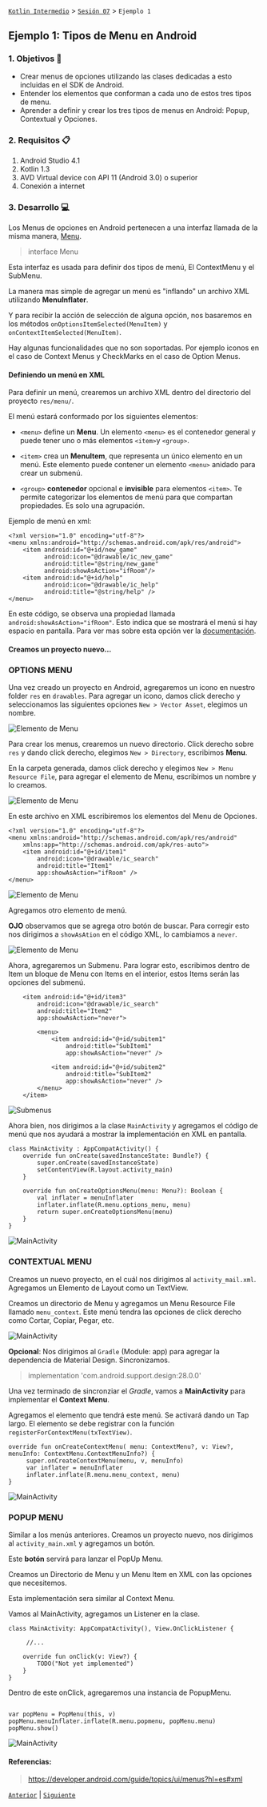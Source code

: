 
[`Kotlin Intermedio`](../../Readme.md) > [`Sesión 07`](../Readme.md) > `Ejemplo 1`


## Ejemplo 1: Tipos de Menu en Android

### 1. Objetivos :dart:

- Crear menus de opciones utilizando las clases dedicadas a esto incluidas en el SDK de Android.
- Entender los elementos que conforman a cada uno de estos tres tipos de menu.
- Aprender a definir y crear los tres tipos de menus en Android: Popup, Contextual y Opciones.

### 2. Requisitos :clipboard:

1. Android Studio 4.1
2. Kotlin 1.3
3. AVD Virtual device con API 11 (Android 3.0) o superior
4. Conexión a internet

### 3. Desarrollo :computer:

Los Menus de opciones en Android pertenecen a una interfaz llamada de la misma manera, [Menu](
https://developer.android.com/reference/kotlin/android/view/Menu?hl=es#).

> interface Menu

Esta interfaz es usada para definir dos tipos de menú, El ContextMenu y el SubMenu.

La manera mas simple de agregar un menú es "inflando" un archivo XML utilizando **MenuInflater**.

Y para recibir la acción de selección de alguna opción, nos basaremos en los métodos `onOptionsItemSelected(MenuItem)` y `onContextItemSelected(MenuItem)`.

Hay algunas funcionalidades que no son soportadas. Por ejemplo iconos en el caso de Context Menus y CheckMarks en el caso de Option Menus.


#### Definiendo un menú en XML

Para definir un menú, crearemos un archivo XML dentro del directorio del proyecto `res/menu/`.

El menú estará conformado por los siguientes elementos:

- `<menu>` define un **Menu**. Un elemento `<menu>` es el contenedor general y puede tener uno o más elementos `<item>`y `<group>`.


- `<item>` crea un **MenuItem**, que representa un único elemento en un menú. Este elemento puede contener un elemento `<menu>` anidado para crear un submenú.


- `<group>` **contenedor** opcional e **invisible** para elementos `<item>`. Te permite categorizar los elementos de menú para que compartan propiedades. Es solo una agrupación.


Ejemplo de menú en xml:

```
<?xml version="1.0" encoding="utf-8"?>
<menu xmlns:android="http://schemas.android.com/apk/res/android">
    <item android:id="@+id/new_game"
          android:icon="@drawable/ic_new_game"
          android:title="@string/new_game"
          android:showAsAction="ifRoom"/>
    <item android:id="@+id/help"
          android:icon="@drawable/ic_help"
          android:title="@string/help" />
</menu>
```

En este código, se observa una propiedad llamada `android:showAsAction="ifRoom"`. Esto indica que se mostrará el menú si hay espacio en pantalla. Para ver mas sobre esta opción ver la [documentación](https://developer.android.com/guide/topics/resources/menu-resource?hl=es).


#### Creamos un proyecto nuevo...

### OPTIONS MENU

Una vez creado un proyecto en Android, agregaremos un icono en nuestro folder `res` en `drawables`.  Para agregar un icono, damos click derecho y seleccionamos las siguientes opciones `New > Vector Asset`, elegimos un nombre.

![Elemento de Menu](./images/res_icon.png)

Para crear los menus, crearemos un nuevo directorio. Click derecho sobre `res` y dando click derecho, elegimos `New > Directory`, escribimos **Menu**.

En la carpeta generada, damos click derecho y elegimos `New > Menu Resource File`, para agregar el elemento de Menu, escribimos un nombre y lo creamos.

![Elemento de Menu](./images/res_menu.png)

En este archivo en XML escribiremos los elementos del Menu de Opciones.

```
<?xml version="1.0" encoding="utf-8"?>
<menu xmlns:android="http://schemas.android.com/apk/res/android"
    xmlns:app="http://schemas.android.com/apk/res-auto">
    <item android:id="@+id/item1"
        android:icon="@drawable/ic_search"
        android:title="Item1"
        app:showAsAction="ifRoom" />
</menu>
```

![Elemento de Menu](./images/1.png)

Agregamos otro elemento de menú.

**OJO** observamos que se agrega otro botón de buscar. Para corregir esto nos dirigimos a `showAsAtion` en el código XML, lo cambiamos a `never`.

![Elemento de Menu](./images/2.gif)

Ahora, agregaremos un Submenu. Para lograr esto, escribimos dentro de Item un bloque de Menu con Items en el interior, estos Items serán las opciones del submenú.

```
    <item android:id="@+id/item3"
        android:icon="@drawable/ic_search"
        android:title="Item2"
        app:showAsAction="never">

        <menu>
            <item android:id="@+id/subitem1"
                android:title="SubItem1"
                app:showAsAction="never" />

            <item android:id="@+id/subitem2"
                android:title="SubItem2"
                app:showAsAction="never" />
        </menu>
    </item>
```

![Submenus](./images/3.png)


Ahora bien, nos dirigimos a la clase `MainActivity` y agregamos el código de menú que nos ayudará a mostrar la implementación en XML en pantalla.

```
class MainActivity : AppCompatActivity() {
    override fun onCreate(savedInstanceState: Bundle?) {
        super.onCreate(savedInstanceState)
        setContentView(R.layout.activity_main)
    }

    override fun onCreateOptionsMenu(menu: Menu?): Boolean {
        val inflater = menuInflater
        inflater.inflate(R.menu.options_menu, menu)
        return super.onCreateOptionsMenu(menu)
    }
}
```

![MainActivity](./images/4.png)


### CONTEXTUAL MENU

Creamos un nuevo proyecto, en el cuál nos dirigimos al `activity_mail.xml`. Agregamos un Elemento de Layout como un TextView.

Creamos un directorio de Menu  y agregamos un Menu Resource File llamado `menu_context`. Este menú tendra las opciones de click derecho como Cortar, Copiar, Pegar, etc.

![MainActivity](./images/5.png)

**Opcional**:
Nos dirigimos al `Gradle` (Module: app) para agregar la dependencia de Material Design. Sincronizamos.

> implementation 'com.android.support.design:28.0.0'


Una vez terminado de sincronziar el *Gradle*, vamos a **MainActivity** para implementar el **Context Menu**.

Agregamos el elemento que tendrá este menú. Se activará dando un Tap largo.
El elemento se debe registrar con la función `registerForContextMenu(txTextView)`.


```
override fun onCreateContextMenu( menu: ContextMenu?, v: View?, menuInfo: ContextMenu.ContextMenuInfo?) {
     super.onCreateContextMenu(menu, v, menuInfo)
     var inflater = menuInflater
     inflater.inflate(R.menu.menu_context, menu)
}
```

![MainActivity](./images/6.gif)


### POPUP MENU

Similar a los menús anteriores. Creamos un proyecto nuevo, nos dirigimos al `activity_main.xml` y agregamos un botón.

Este **botón** servirá para lanzar el PopUp Menu.

Creamos un Directorio de Menu y un Menu Item en XML con las opciones que necesitemos. 

Esta implementación sera similar al Context Menu.

Vamos al MainActivity, agregamos un Listener en la clase.

```
class MainActivity: AppCompatActivity(), View.OnClickListener {

	 //...

    override fun onClick(v: View?) {
        TODO("Not yet implemented")
    }
}
```

Dentro de este onClick, agregaremos una instancia de PopupMenu.

```

var popMenu = PopMenu(this, v)
popMenu.menuInflater.inflate(R.menu.popmenu, popMenu.menu)
popMenu.show()

```
![MainActivity](./images/7.gif)



#### Referencias: 

> https://developer.android.com/guide/topics/ui/menus?hl=es#xml


[`Anterior`](../Readme.md) | [`Siguiente`](../Reto-01/Readme.md)




</div>
